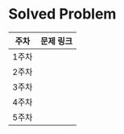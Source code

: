 # Solved Problem

| 주차  | 문제 링크 |
| :---: | :-------- |
| 1주차 |           |
| 2주차 |           |
| 3주차 |           |
| 4주차 |           |
| 5주차 |           |